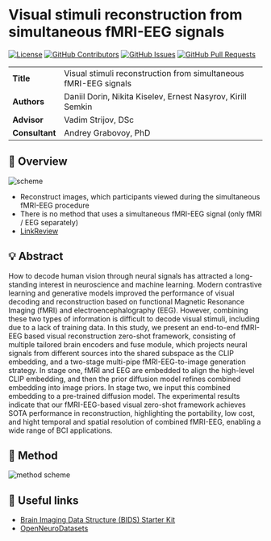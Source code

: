 # Visual stimuli reconstruction from simultaneous fMRI-EEG signals

[![License](https://badgen.net/github/license/intsystems/CreationOfIntelligentSystems_Simultaneous_fMRI-EEG?color=green)](https://github.com/intsystems/CreationOfIntelligentSystems_Simultaneous_fMRI-EEG/blob/main/LICENSE)
[![GitHub Contributors](https://img.shields.io/github/contributors/intsystems/CreationOfIntelligentSystems_Simultaneous_fMRI-EEG)](https://github.com/intsystems/CreationOfIntelligentSystems_Simultaneous_fMRI-EEG/graphs/contributors)
[![GitHub Issues](https://img.shields.io/github/issues-closed/intsystems/CreationOfIntelligentSystems_Simultaneous_fMRI-EEG.svg?color=0088ff)](https://github.com/intsystems/CreationOfIntelligentSystems_Simultaneous_fMRI-EEG/issues)
[![GitHub Pull Requests](https://img.shields.io/github/issues-pr-closed/intsystems/CreationOfIntelligentSystems_Simultaneous_fMRI-EEG.svg?color=7f29d6)](https://github.com/intsystems/CreationOfIntelligentSystems_Simultaneous_fMRI-EEG/pulls)

<table>
    <tr>
        <td align="left"> <b> Title </b> </td>
        <td> Visual stimuli reconstruction from simultaneous fMRI-EEG signals </td>
    </tr>
    <tr>
        <td align="left"> <b> Authors </b> </td>
        <td> Daniil Dorin, Nikita Kiselev, Ernest Nasyrov, Kirill Semkin </td>
    </tr>
    <tr>
        <td align="left"> <b> Advisor </b> </td>
        <td> Vadim Strijov, DSc </td>
    </tr>
    <tr>
        <td align="left"> <b> Consultant </b> </td>
        <td> Andrey Grabovoy, PhD </td>
    </tr>
</table>

## 🔎 Overview
![scheme](https://github.com/user-attachments/assets/2777eab1-de35-4c4c-8309-6030bf2892ee)
- Reconstruct images, which participants viewed during the simultaneous fMRI-EEG procedure
- There is no method that uses a simultaneous fMRI-EEG signal (only fMRI / EEG separately)
- [LinkReview](https://github.com/intsystems/CreationOfIntelligentSystems_Simultaneous_fMRI-EEG/blob/main/linkreview.md)

## 💡 Abstract
How to decode human vision through neural signals has attracted a long-standing interest in neuroscience and machine learning. Modern contrastive learning and generative models improved the performance of visual decoding and reconstruction based on functional Magnetic Resonance Imaging (fMRI) and electroencephalography (EEG). However, combining these two types of information is difficult to decode visual stimuli, including due to a lack of training data. In this study, we present an end-to-end fMRI-EEG based visual reconstruction zero-shot framework, consisting of multiple tailored brain encoders and fuse module, which projects neural signals from different sources into the shared subspace as the CLIP embedding, and a two-stage multi-pipe fMRI-EEG-to-image generation strategy. In stage one, fMRI and EEG are embedded to align the high-level CLIP embedding, and then the prior diffusion model refines combined embedding into image priors. In stage two, we input this combined embedding to a pre-trained diffusion model. The experimental results indicate that our fMRI-EEG-based visual zero-shot framework achieves SOTA performance in reconstruction, highlighting the portability, low cost, and hight temporal and spatial resolution of combined fMRI-EEG, enabling a wide range of BCI applications.

## 🧰 Method
![method scheme](https://github.com/user-attachments/assets/77254da9-8c26-4255-b289-ab6621f0f832)

## 🔗 Useful links
- [Brain Imaging Data Structure (BIDS) Starter Kit](https://bids-standard.github.io/bids-starter-kit/index.html)
- [OpenNeuroDatasets](https://github.com/OpenNeuroDatasets)
